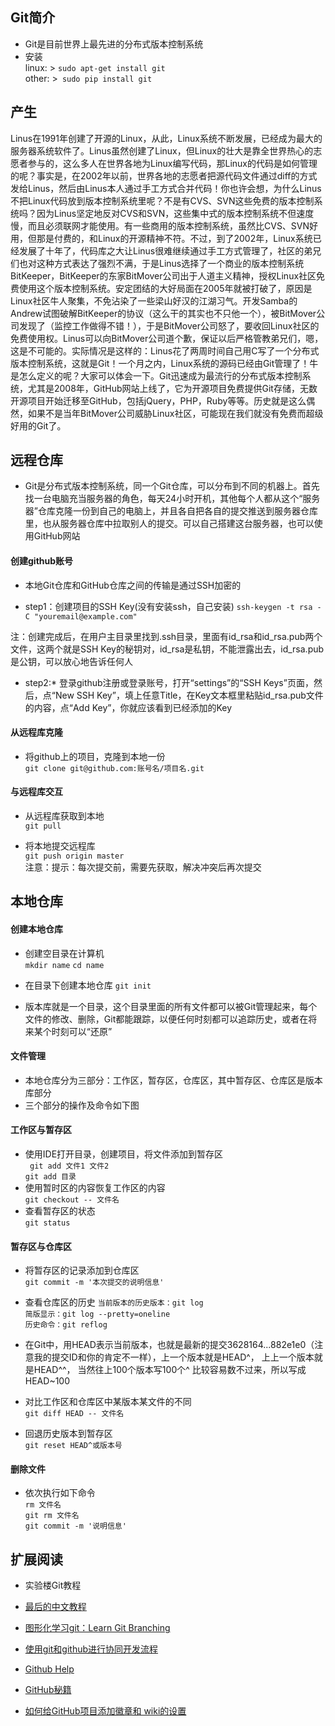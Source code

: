 ## Git简介
- Git是目前世界上最先进的分布式版本控制系统
- 安装  
linux: >  ```sudo apt-get install git```  
other: >``` sudo pip install git```

## 产生

Linus在1991年创建了开源的Linux，从此，Linux系统不断发展，已经成为最大的服务器系统软件了。Linus虽然创建了Linux，但Linux的壮大是靠全世界热心的志愿者参与的，这么多人在世界各地为Linux编写代码，那Linux的代码是如何管理的呢？事实是，在2002年以前，世界各地的志愿者把源代码文件通过diff的方式发给Linus，然后由Linus本人通过手工方式合并代码！你也许会想，为什么Linus不把Linux代码放到版本控制系统里呢？不是有CVS、SVN这些免费的版本控制系统吗？因为Linus坚定地反对CVS和SVN，这些集中式的版本控制系统不但速度慢，而且必须联网才能使用。有一些商用的版本控制系统，虽然比CVS、SVN好用，但那是付费的，和Linux的开源精神不符。不过，到了2002年，Linux系统已经发展了十年了，代码库之大让Linus很难继续通过手工方式管理了，社区的弟兄们也对这种方式表达了强烈不满，于是Linus选择了一个商业的版本控制系统BitKeeper，BitKeeper的东家BitMover公司出于人道主义精神，授权Linux社区免费使用这个版本控制系统。安定团结的大好局面在2005年就被打破了，原因是Linux社区牛人聚集，不免沾染了一些梁山好汉的江湖习气。开发Samba的Andrew试图破解BitKeeper的协议（这么干的其实也不只他一个），被BitMover公司发现了（监控工作做得不错！），于是BitMover公司怒了，要收回Linux社区的免费使用权。Linus可以向BitMover公司道个歉，保证以后严格管教弟兄们，嗯，这是不可能的。实际情况是这样的：Linus花了两周时间自己用C写了一个分布式版本控制系统，这就是Git！一个月之内，Linux系统的源码已经由Git管理了！牛是怎么定义的呢？大家可以体会一下。Git迅速成为最流行的分布式版本控制系统，尤其是2008年，GitHub网站上线了，它为开源项目免费提供Git存储，无数开源项目开始迁移至GitHub，包括jQuery，PHP，Ruby等等。历史就是这么偶然，如果不是当年BitMover公司威胁Linux社区，可能现在我们就没有免费而超级好用的Git了。


## 远程仓库

- Git是分布式版本控制系统，同一个Git仓库，可以分布到不同的机器上。首先找一台电脑充当服务器的角色，每天24小时开机，其他每个人都从这个“服务器”仓库克隆一份到自己的电脑上，并且各自把各自的提交推送到服务器仓库里，也从服务器仓库中拉取别人的提交。可以自己搭建这台服务器，也可以使用GitHub网站  

#### 创建github账号  

- 本地Git仓库和GitHub仓库之间的传输是通过SSH加密的

- step1：创建项目的SSH Key(没有安装ssh，自己安装)
```ssh-keygen -t rsa -C "youremail@example.com"```

注：创建完成后，在用户主目录里找到.ssh目录，里面有id_rsa和id_rsa.pub两个文件，这两个就是SSH Key的秘钥对，id_rsa是私钥，不能泄露出去，id_rsa.pub是公钥，可以放心地告诉任何人
- step2:* 登录github注册或登录账号，打开“settings”的“SSH Keys”页面，然后，点“New SSH Key”，填上任意Title，在Key文本框里粘贴id_rsa.pub文件的内容，点“Add Key”，你就应该看到已经添加的Key 

#### 从远程库克隆

- 将github上的项目，克隆到本地一份  
``` git clone git@github.com:账号名/项目名.git ```

#### 与远程库交互

- 从远程库获取到本地  
```git pull```

- 将本地提交远程库  
```git push origin master```  
注意：提示：每次提交前，需要先获取，解决冲突后再次提交 

## 本地仓库  
#### 创建本地仓库  
- 创建空目录在计算机  
```mkdir name```
 ```cd name```

- 在目录下创建本地仓库 
```git init```

- 版本库就是一个目录，这个目录里面的所有文件都可以被Git管理起来，每个文件的修改、删除，Git都能跟踪，以便任何时刻都可以追踪历史，或者在将来某个时刻可以“还原”

#### 文件管理
- 本地仓库分为三部分：工作区，暂存区，仓库区，其中暂存区、仓库区是版本库部分
- 三个部分的操作及命令如下图


#### 工作区与暂存区
- 使用IDE打开目录，创建项目，将文件添加到暂存区  
``` git add 文件1 文件2```  
```git add 目录```
- 使用暂时区的内容恢复工作区的内容  
``` git checkout -- 文件名 ```
- 查看暂存区的状态  
``` git status ```

#### 暂存区与仓库区
- 将暂存区的记录添加到仓库区  
```git commit -m '本次提交的说明信息'```  

- 查看仓库区的历史
```当前版本的历史版本：git log```  
```简版显示：git log --pretty=oneline```  
```历史命令：git reflog```   

- 在Git中，用HEAD表示当前版本，也就是最新的提交3628164...882e1e0（注意我的提交ID和你的肯定不一样），上一个版本就是HEAD^， 上上一个版本就是HEAD^^， 当然往上100个版本写100个^ 比较容易数不过来，所以写成HEAD~100

- 对比工作区和仓库区中某版本某文件的不同  
``` git diff HEAD -- 文件名 ```  

- 回退历史版本到暂存区  
```git reset HEAD^或版本号```  

#### 删除文件

- 依次执行如下命令  
```rm 文件名```   
```git rm 文件名```  
```git commit -m '说明信息'```

## 扩展阅读
- 实验楼Git教程
- [最后的中文教程](http://www.liaoxuefeng.com/wiki/0013739516305929606dd18361248578c67b8067c8c017b000)
- [图形化学习git：Learn Git Branching](http://pcottle.github.io/learnGitBranching/)

- [使用git和github进行协同开发流程](http://livoras.com/post/28)

- [Github Help](https://help.github.com/)
- [GitHub秘籍](https://github.com/tiimgreen/github-cheat-sheet/blob/master/README.zh-cn.md)  

- [如何给GitHub项目添加徽章和 wiki的设置](https://github.com/EyreFree/EFArticles/tree/master/Articles/GitHub)


